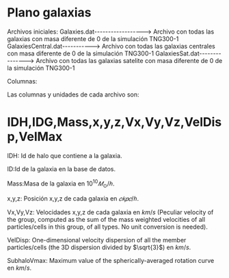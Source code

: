 # Plano galaxias

Archivos iniciales:
Galaxies.dat------------------> Archivo con todas las galaxias con masa diferente de 0 de la simulación TNG300-1
GalaxiesCentral.dat-----------> Archivo con todas las galaxias centrales con masa diferente de 0 de la simulación TNG300-1
GalaxiesSat.dat---------------> Archivo con todas las galaxias satelite con masa diferente de 0 de la simulación TNG300-1

Columnas: 

Las columnas y unidades de cada archivo son:

# IDH,IDG,Mass,x,y,z,Vx,Vy,Vz,VelDisp,VelMax

IDH: Id de halo que contiene a la galaxia.

ID:Id de la galaxia en la base de datos.

Mass:Masa de la galaxia en $10^{10}𝑀_\odot/ℎ$.

x,y,z: Posición x,y,z de cada galaxia en $𝑐𝑘𝑝𝑐/ℎ$.

Vx,Vy,Vz: Velocidades x,y,z de cada galaxia en $km/s$ (Peculiar velocity of the group, computed as the sum of the mass weighted velocities of all particles/cells in this group, of all types. No unit conversion is needed).

VelDisp: One-dimensional velocity dispersion of all the member particles/cells (the 3D dispersion divided by $\sqrt{3}$) en $km/s$.

SubhaloVmax: Maximum value of the spherically-averaged rotation curve en $km/s$.


